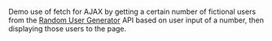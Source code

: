 Demo use of fetch for AJAX by getting a certain number of fictional users from the [Random User Generator](https://randomuser.me/) API based on user input of a number, then displaying those users to the page.